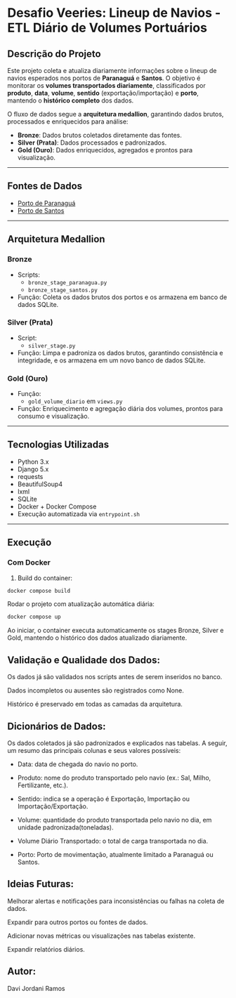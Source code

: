 # Desafio Veeries: Lineup de Navios - ETL Diário de Volumes Portuários

## Descrição do Projeto
Este projeto coleta e atualiza diariamente informações sobre o lineup de navios esperados nos portos de **Paranaguá** e **Santos**. O objetivo é monitorar os **volumes transportados diariamente**, classificados por **produto**, **data**, **volume**, **sentido** (exportação/importação) e **porto**, mantendo o **histórico completo** dos dados.

O fluxo de dados segue a **arquitetura medallion**, garantindo dados brutos, processados e enriquecidos para análise:

- **Bronze**: Dados brutos coletados diretamente das fontes.
- **Silver (Prata)**: Dados processados e padronizados.
- **Gold (Ouro)**: Dados enriquecidos, agregados e prontos para visualização.

---

## Fontes de Dados
- [Porto de Paranaguá](https://www.appaweb.appa.pr.gov.br/appaweb/pesquisa.aspx?WCI=relLineUpRetroativo)  
- [Porto de Santos](https://www.portodesantos.com.br/informacoes-operacionais/operacoesportuarias/navegacao-e-movimento-de-navios/navios-esperados-carga/)  

---

## Arquitetura Medallion

### Bronze
- Scripts:
  - `bronze_stage_paranagua.py`
  - `bronze_stage_santos.py`
- Função: Coleta os dados brutos dos portos e os armazena em banco de dados SQLite.

### Silver (Prata)
- Script:
  - `silver_stage.py`
- Função: Limpa e padroniza os dados brutos, garantindo consistência e integridade, e os armazena em um novo banco de dados SQLite.

### Gold (Ouro)
- Função:
  - `gold_volume_diario` em `views.py`
- Função: Enriquecimento e agregação diária dos volumes, prontos para consumo e visualização.

---


## Tecnologias Utilizadas
- Python 3.x  
- Django 5.x  
- requests  
- BeautifulSoup4  
- lxml  
- SQLite  
- Docker + Docker Compose  
- Execução automatizada via `entrypoint.sh`

---

## Execução

### Com Docker
1. Build do container:
```bash
docker compose build
```
Rodar o projeto com atualização automática diária:

```bash
docker compose up
```
Ao iniciar, o container executa automaticamente os stages Bronze, Silver e Gold, mantendo o histórico dos dados atualizado diariamente.

## Validação e Qualidade dos Dados:
Os dados já são validados nos scripts antes de serem inseridos no banco.

Dados incompletos ou ausentes são registrados como None.

Histórico é preservado em todas as camadas da arquitetura.


## Dicionários de Dados:
Os dados coletados já são padronizados e explicados nas tabelas. A seguir, um resumo das principais colunas e seus valores possíveis:

- Data: data de chegada do navio no porto.

- Produto: nome do produto transportado pelo navio (ex.: Sal, Milho, Fertilizante, etc.).

- Sentido: indica se a operação é Exportação, Importação ou Importação/Exportação.

- Volume: quantidade do produto transportada pelo navio no dia, em unidade padronizada(toneladas).

- Volume Diário Transportado: o total de carga transportada no dia.

- Porto: Porto de movimentação, atualmente limitado a Paranaguá ou Santos.


## Ideias Futuras:
Melhorar alertas e notificações para inconsistências ou falhas na coleta de dados.

Expandir para outros portos ou fontes de dados.

Adicionar novas métricas ou visualizações nas tabelas existente.

Expandir relatórios diários.

## Autor:
Davi Jordani Ramos
